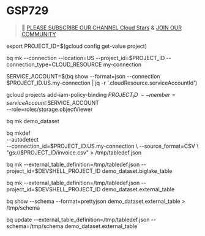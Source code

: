 # GSP729
>🚨 [PLEASE SUBSCRIBE OUR CHANNEL Cloud Stars](https://www.youtube.com/@cloud-stars) **&** [JOIN OUR COMMUNITY](https://chat.whatsapp.com/BTmDIt7ubYzKJ3eX3vwkN1)

export PROJECT_ID=$(gcloud config get-value project)

bq mk --connection --location=US --project_id=$PROJECT_ID --connection_type=CLOUD_RESOURCE my-connection

SERVICE_ACCOUNT=$(bq show --format=json --connection $PROJECT_ID.US.my-connection | jq -r '.cloudResource.serviceAccountId')


gcloud projects add-iam-policy-binding $PROJECT_ID \
  --member=serviceAccount:$SERVICE_ACCOUNT \
  --role=roles/storage.objectViewer


bq mk demo_dataset


bq mkdef \
--autodetect \
--connection_id=$PROJECT_ID.US.my-connection \
--source_format=CSV \
"gs://$PROJECT_ID/invoice.csv" > /tmp/tabledef.json


bq mk --external_table_definition=/tmp/tabledef.json --project_id=$DEVSHELL_PROJECT_ID demo_dataset.biglake_table

bq mk --external_table_definition=/tmp/tabledef.json --project_id=$DEVSHELL_PROJECT_ID demo_dataset.external_table

bq show --schema --format=prettyjson  demo_dataset.external_table > /tmp/schema

bq update --external_table_definition=/tmp/tabledef.json --schema=/tmp/schema demo_dataset.external_table